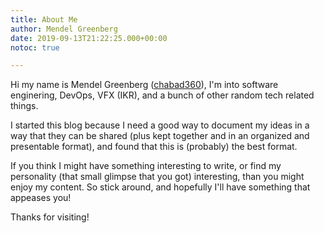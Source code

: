 ```yaml
---
title: About Me
author: Mendel Greenberg
date: 2019-09-13T21:22:25.000+00:00
notoc: true

---
```

Hi my name is Mendel Greenberg ([chabad360](https://github.com/chabad360)), I'm into software enginering,
DevOps, VFX (IKR), and a bunch of other random tech related things.

I started this blog because I need a good way to document my ideas in a
way that they can be shared (plus kept together and in an organized and presentable format),
and found that this is (probably) the best format.

If you think I might have something interesting to write, or find my personality (that small
glimpse that you got) interesting, than you might enjoy my content. So stick around, and hopefully
I'll have something that appeases you!

Thanks for visiting!